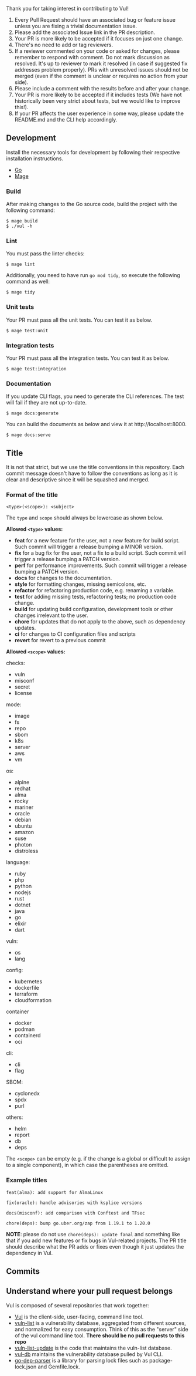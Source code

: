 Thank you for taking interest in contributing to Vul!

1. Every Pull Request should have an associated bug or feature issue unless you are fixing a trivial documentation issue.
1. Please add the associated Issue link in the PR description.
1. Your PR is more likely to be accepted if it focuses on just one change.
1. There's no need to add or tag reviewers.
1. If a reviewer commented on your code or asked for changes, please remember to respond with comment. Do not mark discussion as resolved. It's up to reviewer to mark it resolved (in case if suggested fix addresses problem properly). PRs with unresolved issues should not be merged (even if the comment is unclear or requires no action from your side).
1. Please include a comment with the results before and after your change.
1. Your PR is more likely to be accepted if it includes tests (We have not historically been very strict about tests, but we would like to improve this!).
1. If your PR affects the user experience in some way, please update the README.md and the CLI help accordingly.

## Development
Install the necessary tools for development by following their respective installation instructions.

- [Go](https://go.dev/doc/install)
- [Mage](https://magefile.org/)

### Build
After making changes to the Go source code, build the project with the following command:

```shell
$ mage build
$ ./vul -h
```

### Lint
You must pass the linter checks:

```shell
$ mage lint
```

Additionally, you need to have run `go mod tidy`, so execute the following command as well:

```shell
$ mage tidy
```

### Unit tests
Your PR must pass all the unit tests. You can test it as below.

```
$ mage test:unit
```

### Integration tests
Your PR must pass all the integration tests. You can test it as below.

```
$ mage test:integration
```

### Documentation
If you update CLI flags, you need to generate the CLI references.
The test will fail if they are not up-to-date.

```shell
$ mage docs:generate
```

You can build the documents as below and view it at http://localhost:8000.

```
$ mage docs:serve
```

## Title
It is not that strict, but we use the title conventions in this repository.
Each commit message doesn't have to follow the conventions as long as it is clear and descriptive since it will be squashed and merged.

### Format of the title

```
<type>(<scope>): <subject>
```

The `type` and `scope` should always be lowercase as shown below.

**Allowed `<type>` values:**

- **feat** for a new feature for the user, not a new feature for build script. Such commit will trigger a release bumping a MINOR version.
- **fix** for a bug fix for the user, not a fix to a build script. Such commit will trigger a release bumping a PATCH version.
- **perf** for performance improvements. Such commit will trigger a release bumping a PATCH version.
- **docs** for changes to the documentation.
- **style** for formatting changes, missing semicolons, etc.
- **refactor** for refactoring production code, e.g. renaming a variable.
- **test** for adding missing tests, refactoring tests; no production code change.
- **build** for updating build configuration, development tools or other changes irrelevant to the user.
- **chore** for updates that do not apply to the above, such as dependency updates.
- **ci** for changes to CI configuration files and scripts
- **revert** for revert to a previous commit

**Allowed `<scope>` values:**

checks:

- vuln
- misconf
- secret
- license

mode:

- image
- fs
- repo
- sbom
- k8s
- server
- aws
- vm

os:

- alpine
- redhat
- alma
- rocky
- mariner
- oracle
- debian
- ubuntu
- amazon
- suse
- photon
- distroless

language:

- ruby
- php
- python
- nodejs
- rust
- dotnet
- java
- go
- elixir
- dart

vuln:

- os
- lang

config:

- kubernetes
- dockerfile
- terraform
- cloudformation

container

- docker
- podman
- containerd
- oci

cli:

- cli
- flag

SBOM:

- cyclonedx
- spdx
- purl

others:

- helm
- report
- db
- deps

The `<scope>` can be empty (e.g. if the change is a global or difficult to assign to a single component), in which case the parentheses are omitted.

### Example titles

```
feat(alma): add support for AlmaLinux
```

```
fix(oracle): handle advisories with ksplice versions
```

```
docs(misconf): add comparison with Conftest and TFsec
```

```
chore(deps): bump go.uber.org/zap from 1.19.1 to 1.20.0
```

**NOTE**: please do not use `chore(deps): update fanal` and something like that if you add new features or fix bugs in Vul-related projects.
The PR title should describe what the PR adds or fixes even though it just updates the dependency in Vul.

## Commits


## Understand where your pull request belongs

Vul is composed of several repositories that work together:

- [Vul](https://github.com/khulnasoft-lab/vul) is the client-side, user-facing, command line tool.
- [vuln-list](https://github.com/khulnasoft-lab/vuln-list) is a vulnerability database, aggregated from different sources, and normalized for easy consumption. Think of this as the "server" side of the vul command line tool. **There should be no pull requests to this repo**
- [vuln-list-update](https://github.com/khulnasoft-lab/vuln-list-update) is the code that maintains the vuln-list database.
- [vul-db](https://github.com/khulnasoft-lab/vul-db) maintains the vulnerability database pulled by Vul CLI.
- [go-dep-parser](https://github.com/khulnasoft-lab/go-dep-parser) is a library for parsing lock files such as package-lock.json and Gemfile.lock.
